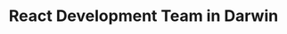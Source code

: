 ---
title: React Development Team in Darwin
permalink: /landings/locations/darwin/developer/react
technology: React
location: Darwin
---
